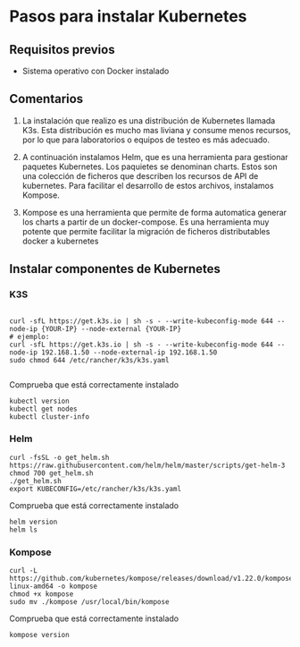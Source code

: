 # Pasos para instalar Kubernetes
## Requisitos previos
* Sistema operativo con Docker instalado

## Comentarios
1. La instalación que realizo es una distribución de Kubernetes llamada K3s. Esta distribución es mucho mas liviana y consume menos recursos, por lo que para laboratorios o equipos de testeo es más adecuado. 

2. A continuación instalamos Helm, que es una herramienta para gestionar paquetes Kubernetes. Los paquietes se denominan charts. Estos son una colección de ficheros que describen los recursos de API de kubernetes. Para facilitar el desarrollo de estos archivos, instalamos Kompose.

3. Kompose es una herramienta que permite de forma automatica generar los charts a partir de un docker-compose. Es una herramienta muy potente que permite facilitar la migración de ficheros distributables docker a kubernetes


## Instalar componentes de Kubernetes
### K3S
```
    
curl -sfL https://get.k3s.io | sh -s - --write-kubeconfig-mode 644 --node-ip {YOUR-IP} --node-external {YOUR-IP}
# ejemplo: 
curl -sfL https://get.k3s.io | sh -s - --write-kubeconfig-mode 644 --node-ip 192.168.1.50 --node-external-ip 192.168.1.50
sudo chmod 644 /etc/rancher/k3s/k3s.yaml


```

Comprueba que está correctamente instalado
```
kubectl version
kubectl get nodes
kubectl cluster-info
```

### Helm
```
curl -fsSL -o get_helm.sh https://raw.githubusercontent.com/helm/helm/master/scripts/get-helm-3
chmod 700 get_helm.sh
./get_helm.sh
export KUBECONFIG=/etc/rancher/k3s/k3s.yaml
```
Comprueba que está correctamente instalado
```
helm version
helm ls
```

### Kompose
```
curl -L https://github.com/kubernetes/kompose/releases/download/v1.22.0/kompose-linux-amd64 -o kompose
chmod +x kompose
sudo mv ./kompose /usr/local/bin/kompose
```
Comprueba que está correctamente instalado
```
kompose version
```

